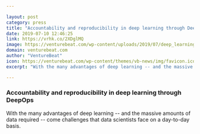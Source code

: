 ```yaml
---

layout: post
category: press
title: "Accountability and reproducibility in deep learning through DeepOps"
date: 2019-07-10 12:46:25
link: https://vrhk.co/2XDglMQ
image: https://venturebeat.com/wp-content/uploads/2019/07/deep_learning.GettyImages-1011441152.jpg?w=1200&strip=all
domain: venturebeat.com
author: "VentureBeat"
icon: https://venturebeat.com/wp-content/themes/vb-news/img/favicon.ico
excerpt: "With the many advantages of deep learning -- and the massive amounts of data required -- come challenges that data scientists face on a day-to-day basis."

---
```


### Accountability and reproducibility in deep learning through DeepOps

With the many advantages of deep learning -- and the massive amounts of data required -- come challenges that data scientists face on a day-to-day basis.